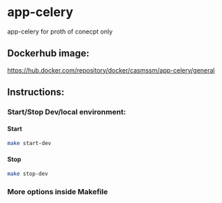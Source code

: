 # app-celery
app-celery for proth of conecpt only

## Dockerhub image:
https://hub.docker.com/repository/docker/casmssm/app-celery/general

## Instructions:
### Start/Stop Dev/local environment:
#### Start
```bash
make start-dev
```
#### Stop
```bash
make stop-dev
```

### More options inside Makefile
